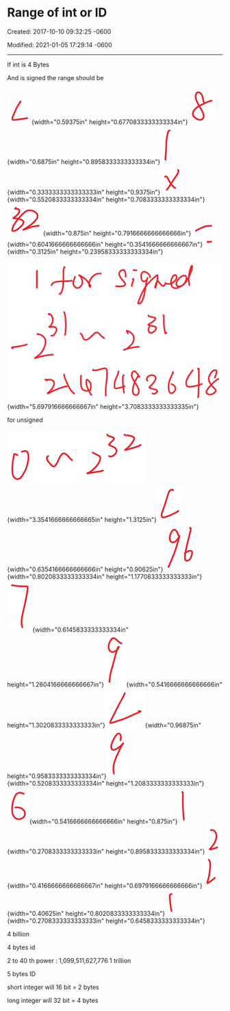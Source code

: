 # Range of int or ID

Created: 2017-10-10 09:32:25 -0600

Modified: 2021-01-05 17:29:14 -0600

---

If int is 4 Bytes



And is signed the range should be

![](../media/Basic-Range-of-int-or-ID-image1.png){width="0.59375in" height="0.6770833333333334in"}![](../media/Basic-Range-of-int-or-ID-image2.png){width="0.6875in" height="0.8958333333333334in"}![](../media/Basic-Range-of-int-or-ID-image3.png){width="0.3333333333333333in" height="0.9375in"}![](../media/Basic-Range-of-int-or-ID-image4.png){width="0.5520833333333334in" height="0.7083333333333334in"}![](../media/Basic-Range-of-int-or-ID-image5.png){width="0.875in" height="0.7916666666666666in"}![](../media/Basic-Range-of-int-or-ID-image6.png){width="0.6041666666666666in" height="0.3541666666666667in"}![](../media/Basic-Range-of-int-or-ID-image7.png){width="0.3125in" height="0.23958333333333334in"}



![Ink Drawings Ink Drawings Ink Drawings Ink Drawings Ink Drawings Ink Drawings Ink Drawings Ink Drawings Ink Drawings Ink Drawings Ink Drawings Ink Drawings Ink Drawings Ink Drawings Ink Drawings Ink Drawings Ink Drawings Ink Drawings Ink Drawings Ink Drawings Ink Drawings Ink Drawings Ink Drawings Ink Drawings Ink Drawings Ink Drawings Ink Drawings Ink Drawings ](../media/Basic-Range-of-int-or-ID-image8.png){width="5.697916666666667in" height="3.7083333333333335in"}

for unsigned

![Ink Drawings Ink Drawings Ink Drawings Ink Drawings Ink Drawings ](../media/Basic-Range-of-int-or-ID-image9.png){width="3.3541666666666665in" height="1.3125in"}![](../media/Basic-Range-of-int-or-ID-image10.png){width="0.6354166666666666in" height="0.90625in"}![](../media/Basic-Range-of-int-or-ID-image11.png){width="0.8020833333333334in" height="1.1770833333333333in"}![](../media/Basic-Range-of-int-or-ID-image12.png){width="0.6145833333333334in" height="1.2604166666666667in"}![](../media/Basic-Range-of-int-or-ID-image13.png){width="0.5416666666666666in" height="1.3020833333333333in"}![](../media/Basic-Range-of-int-or-ID-image14.png){width="0.96875in" height="0.9583333333333334in"}![](../media/Basic-Range-of-int-or-ID-image15.png){width="0.5208333333333334in" height="1.2083333333333333in"}![](../media/Basic-Range-of-int-or-ID-image16.png){width="0.5416666666666666in" height="0.875in"}![](../media/Basic-Range-of-int-or-ID-image17.png){width="0.2708333333333333in" height="0.8958333333333334in"}![](../media/Basic-Range-of-int-or-ID-image18.png){width="0.4166666666666667in" height="0.6979166666666666in"}![](../media/Basic-Range-of-int-or-ID-image19.png){width="0.40625in" height="0.8020833333333334in"}![](../media/Basic-Range-of-int-or-ID-image20.png){width="0.2708333333333333in" height="0.6458333333333334in"}

4 billion





4 bytes id



2 to 40 th power : 1,099,511,627,776 1 trillion



5 bytes ID







short integer will 16 bit = 2 bytes



long integer will 32 bit = 4 bytes





















